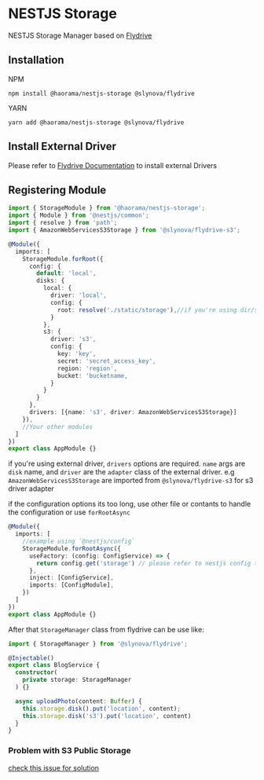 # NESTJS Storage

NESTJS Storage Manager based on [Flydrive](https://github.com/Slynova-Org/flydrive)

## Installation
NPM

```
npm install @haorama/nestjs-storage @slynova/flydrive
```

YARN
```
yarn add @haorama/nestjs-storage @slynova/flydrive
```

## Install External Driver
Please refer to [Flydrive Documentation](https://github.com/Slynova-Org/flydrive) to install external Drivers

## Registering Module
```typescript
import { StorageModule } from '@haorama/nestjs-storage';
import { Module } from '@nestjs/common';
import { resolve } from 'path';
import { AmazonWebServicesS3Storage } from '@slynova/flydrive-s3';

@Module({
  imports: [
    StorageModule.forRoot({
      config: {
        default: 'local',
        disks: {
          local: {
            driver: 'local',
            config: {
              root: resolve('./static/storage'),//if you're using dir/static/storage as the storage location folder
            }
          },
          s3: {
            driver: 's3',
            config: {
              key: 'key',
              secret: 'secret_access_key',
              region: 'region',
              bucket: 'bucketname,
            }
          }
        }
      },
      drivers: [{name: 's3', driver: AmazonWebServicesS3Storage}]
    }),
    //Your other modules
  ]
})
export class AppModule {}
```

if you're using external driver, `drivers` options are required.
`name` args are `disk` name, and `driver` are the `adapter` class of the external driver.
e.g `AmazonWebServicesS3Storage` are imported from `@slynova/flydrive-s3` for s3 driver adapter

if the configuration options its too long, use other file or contants to handle the configuration or use `forRootAsync`

```typescript
@Module({
  imports: [
    //example using `@nestjs/config`
    StorageModule.forRootAsync({
      useFactory: (config: ConfigService) => {
        return config.get('storage') // please refer to nestjs config to check how to use this
      },
      inject: [ConfigService],
      imports: [ConfigModule],
    })
  ]
})
export class AppModule {}
```

After that `StorageManager` class from flydrive can be use like:

```typescript
import { StorageManager } from '@slynova/flydrive';

@Injectable()
export class BlogService {
  constructor(
    private storage: StorageManager
  ) {}

  async uploadPhoto(content: Buffer) {
    this.storage.disk().put('location', content);
    this.storage.disk('s3').put('location', content)
  }
}
```

### Problem with S3 Public Storage
[check this issue for solution](https://github.com/Slynova-Org/flydrive/issues/139#issuecomment-747839612)